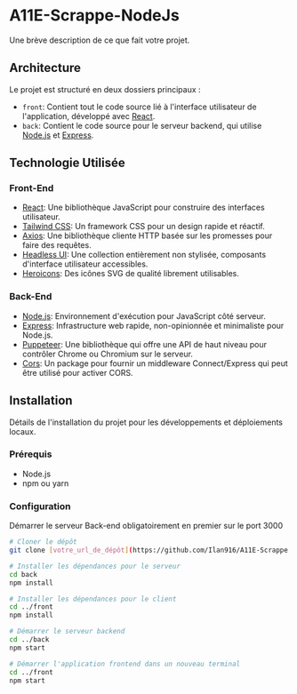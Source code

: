 # A11E-Scrappe-NodeJs

Une brève description de ce que fait votre projet.

## Architecture

Le projet est structuré en deux dossiers principaux :

- `front`: Contient tout le code source lié à l'interface utilisateur de l'application, développé avec [React](https://reactjs.org/).
- `back`: Contient le code source pour le serveur backend, qui utilise [Node.js](https://nodejs.org/) et [Express](https://expressjs.com/).

## Technologie Utilisée

### Front-End

- [React](https://reactjs.org/): Une bibliothèque JavaScript pour construire des interfaces utilisateur.
- [Tailwind CSS](https://tailwindcss.com/): Un framework CSS pour un design rapide et réactif.
- [Axios](https://github.com/axios/axios): Une bibliothèque cliente HTTP basée sur les promesses pour faire des requêtes.
- [Headless UI](https://headlessui.dev/): Une collection entièrement non stylisée, composants d'interface utilisateur accessibles.
- [Heroicons](https://heroicons.com/): Des icônes SVG de qualité librement utilisables.

### Back-End

- [Node.js](https://nodejs.org/): Environnement d'exécution pour JavaScript côté serveur.
- [Express](https://expressjs.com/): Infrastructure web rapide, non-opinionnée et minimaliste pour Node.js.
- [Puppeteer](https://pptr.dev/): Une bibliothèque qui offre une API de haut niveau pour contrôler Chrome ou Chromium sur le serveur.
- [Cors](https://www.npmjs.com/package/cors): Un package pour fournir un middleware Connect/Express qui peut être utilisé pour activer CORS.

## Installation

Détails de l'installation du projet pour les développements et déploiements locaux.

### Prérequis

- Node.js
- npm ou yarn

### Configuration

Démarrer le serveur Back-end obligatoirement en premier sur le port 3000

```bash
# Cloner le dépôt
git clone [votre_url_de_dépôt](https://github.com/Ilan916/A11E-Scrappe.git)

# Installer les dépendances pour le serveur
cd back
npm install

# Installer les dépendances pour le client
cd ../front
npm install

# Démarrer le serveur backend
cd ../back
npm start

# Démarrer l'application frontend dans un nouveau terminal
cd ../front
npm start
